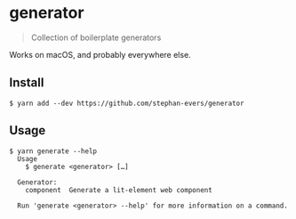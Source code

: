 # generator
> Collection of boilerplate generators

Works on macOS, and probably everywhere else.

## Install
```
$ yarn add --dev https://github.com/stephan-evers/generator
```

## Usage
```
$ yarn generate --help
  Usage
    $ generate <generator> […]

  Generator:
    component  Generate a lit-element web component

  Run 'generate <generator> --help' for more information on a command.
```
